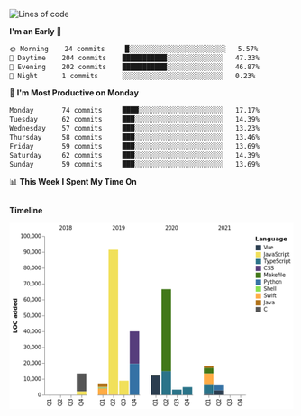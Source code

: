 <!--START_SECTION:waka-->
![Lines of code](https://img.shields.io/badge/From%20Hello%20World%20I%27ve%20Written-272464%20lines%20of%20code-blue)

**I'm an Early 🐤** 

```text
🌞 Morning    24 commits     █░░░░░░░░░░░░░░░░░░░░░░░░   5.57% 
🌆 Daytime    204 commits    ███████████░░░░░░░░░░░░░░   47.33% 
🌃 Evening    202 commits    ███████████░░░░░░░░░░░░░░   46.87% 
🌙 Night      1 commits      ░░░░░░░░░░░░░░░░░░░░░░░░░   0.23%

```
📅 **I'm Most Productive on Monday** 

```text
Monday       74 commits     ████░░░░░░░░░░░░░░░░░░░░░   17.17% 
Tuesday      62 commits     ███░░░░░░░░░░░░░░░░░░░░░░   14.39% 
Wednesday    57 commits     ███░░░░░░░░░░░░░░░░░░░░░░   13.23% 
Thursday     58 commits     ███░░░░░░░░░░░░░░░░░░░░░░   13.46% 
Friday       59 commits     ███░░░░░░░░░░░░░░░░░░░░░░   13.69% 
Saturday     62 commits     ███░░░░░░░░░░░░░░░░░░░░░░   14.39% 
Sunday       59 commits     ███░░░░░░░░░░░░░░░░░░░░░░   13.69%

```


📊 **This Week I Spent My Time On** 

```text
```

**Timeline**

![Chart not found](https://raw.githubusercontent.com/johann-lr/johann-lr/master/charts/bar_graph.png) 


<!--END_SECTION:waka-->
